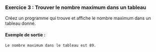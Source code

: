 ### Exercice 3 : Trouver le nombre maximum dans un tableau
Créez un programme qui trouve et affiche le nombre maximum dans un tableau donné.

#### Exemple de sortie :
```
Le nombre maximum dans le tableau est 89.
```